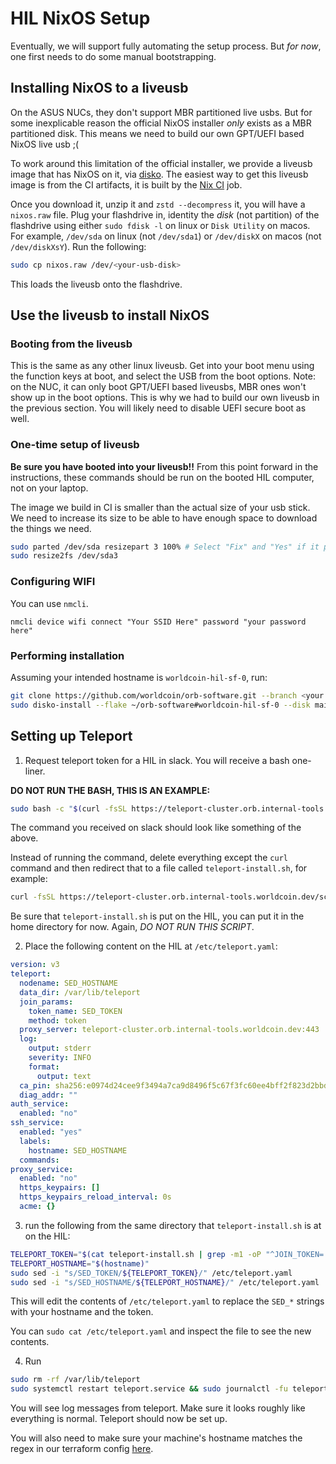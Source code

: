 # HIL NixOS Setup

Eventually, we will support fully automating the setup process. But *for now*,
one first needs to do some manual bootstrapping.


## Installing NixOS to a liveusb

On the ASUS NUCs, they don't support MBR partitioned live usbs. But for some
inexplicable reason the official NixOS installer *only* exists as a MBR partitioned
disk. This means we need to build our own GPT/UEFI based NixOS live usb ;(

To work around this limitation of the official installer, we provide a liveusb
image that has NixOS on it, via [disko][disko]. The easiest way to get this liveusb image
is from the CI artifacts, it is built by the [Nix CI][nix ci] job.

Once you download it, unzip it and `zstd --decompress` it, you will have a `nixos.raw`
file. Plug your flashdrive in, identity the *disk* (not partition) of the flashdrive
using either `sudo fdisk -l` on linux or `Disk Utility` on macos. For example,
`/dev/sda` on linux (not `/dev/sda1`) or `/dev/diskX` on macos (not `/dev/diskXsY`).
Run the following:

```bash
sudo cp nixos.raw /dev/<your-usb-disk>
```
This loads the liveusb onto the flashdrive.


## Use the liveusb to install NixOS

### Booting from the liveusb

This is the same as any other linux liveusb. Get into your boot menu using the
function keys at boot, and select the USB from the boot options. Note: on the NUC, it
can only boot GPT/UEFI based liveusbs, MBR ones won't show up in the boot options. This
is why we had to build our own liveusb in the previous section. You will likely need
to disable UEFI secure boot as well.

### One-time setup of liveusb

**Be sure you have booted into your liveusb!!** From this point forward in the
instructions, these commands should be run on the booted HIL computer, not on your
laptop.

The image we build in CI is smaller than the actual size of your usb stick. We need
to increase its size to be able to have enough space to download the things we need.

```bash
sudo parted /dev/sda resizepart 3 100% # Select "Fix" and "Yes" if it prompts you
sudo resize2fs /dev/sda3
```

### Configuring WIFI

You can use `nmcli`.
```
nmcli device wifi connect "Your SSID Here" password "your password here"
```

### Performing installation

Assuming your intended hostname is `worldcoin-hil-sf-0`, run:

```bash
git clone https://github.com/worldcoin/orb-software.git --branch <your branch> ~/orb-software
sudo disko-install --flake ~/orb-software#worldcoin-hil-sf-0 --disk main /dev/nvme0n1
```

## Setting up Teleport

1. Request teleport token for a HIL in slack. You will receive a bash one-liner.

**DO NOT RUN THE BASH, THIS IS AN EXAMPLE:**
```bash
sudo bash -c "$(curl -fsSL https://teleport-cluster.orb.internal-tools.worldcoin.dev/scripts/ffffffffffffffffffffffffffffffff/install-node.sh)"
```
The command you received on slack should look like something of the above.

Instead of running the command, delete everything except the `curl` command and then
redirect that to a file called `teleport-install.sh`, for example:
```bash
curl -fsSL https://teleport-cluster.orb.internal-tools.worldcoin.dev/scripts/ffffffffffffffffffffffffffffffff/install-node.sh > teleport-install.sh

```

Be sure that `teleport-install.sh` is put on the HIL, you can put it in the home directory
for now. Again, *DO NOT RUN THIS SCRIPT*.

2. Place the following content on the HIL at `/etc/teleport.yaml`:
```yaml
version: v3
teleport:
  nodename: SED_HOSTNAME
  data_dir: /var/lib/teleport
  join_params:
    token_name: SED_TOKEN
    method: token
  proxy_server: teleport-cluster.orb.internal-tools.worldcoin.dev:443
  log:
    output: stderr
    severity: INFO
    format:
      output: text
  ca_pin: sha256:e0974d24cee9f3494a7ca9d8496f5c67f3fc60ee4bff2f823d2bbdb2c0ea4a2c
  diag_addr: ""
auth_service:
  enabled: "no"
ssh_service:
  enabled: "yes"
  labels:
    hostname: SED_HOSTNAME
  commands:
proxy_service:
  enabled: "no"
  https_keypairs: []
  https_keypairs_reload_interval: 0s
  acme: {}
```

3. run the following from the same directory that `teleport-install.sh` is at on the
HIL:
```bash
TELEPORT_TOKEN="$(cat teleport-install.sh | grep -m1 -oP "^JOIN_TOKEN='\K[^']+")"
TELEPORT_HOSTNAME="$(hostname)"
sudo sed -i "s/SED_TOKEN/${TELEPORT_TOKEN}/" /etc/teleport.yaml
sudo sed -i "s/SED_HOSTNAME/${TELEPORT_HOSTNAME}/" /etc/teleport.yaml
````

This will edit the contents of `/etc/teleport.yaml` to replace the `SED_*` strings with
your hostname and the token.

You can `sudo cat /etc/teleport.yaml` and inspect the file to see the new contents.

4. Run 
```bash
sudo rm -rf /var/lib/teleport
sudo systemctl restart teleport.service && sudo journalctl -fu teleport.service
```

You will see log messages from teleport. Make sure it looks roughly like everything
is normal. Teleport should now be set up.

You will also need to make sure your machine's hostname matches the regex in our
terraform config [here][tf hil].


[nix config]: https://github.com/TheButlah/nix
[remote build]: https://nix.dev/manual/nix/2.18/advanced-topics/distributed-builds
[disko]: https://github.com/nix-community/disko
[tf hil]: https://github.com/worldcoin/infrastructure/blob/345bc7db0c47e369ce6529d0febed9535a0970f7/teleport/orb/orb-sw-dev-tools-teleport.tf
[nix ci]: https://github.com/worldcoin/orb-software/actions/workflows/nix-ci.yaml

